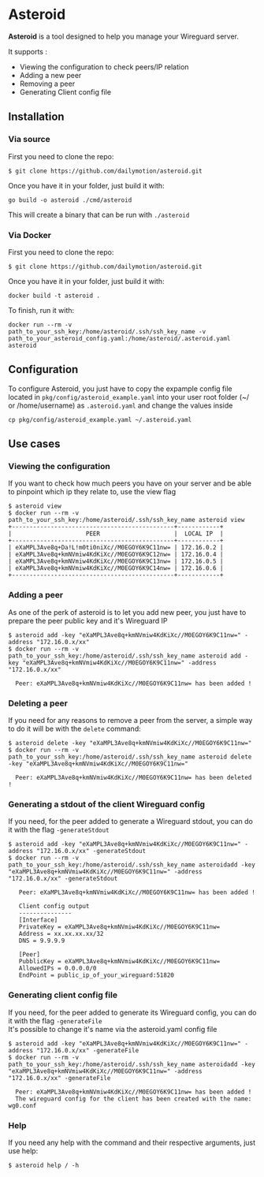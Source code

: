 # Asteroid

**Asteroid** is a tool designed to help you manage your Wireguard server.

It supports :
- Viewing the configuration to check peers/IP relation 
- Adding a new peer
- Removing a peer
- Generating Client config file

## Installation

### Via source
First you need to clone the repo:
```
$ git clone https://github.com/dailymotion/asteroid.git
```

Once you have it in your folder, just build it with:
```
go build -o asteroid ./cmd/asteroid
```

This will create a binary that can be run with `./asteroid`

### Via Docker
First you need to clone the repo:
```
$ git clone https://github.com/dailymotion/asteroid.git
```
Once you have it in your folder, just build it with:
```
docker build -t asteroid .
```
To finish, run it with:
```
docker run --rm -v path_to_your_ssh_key:/home/asteroid/.ssh/ssh_key_name -v path_to_your_asteroid_config.yaml:/home/asteroid/.asteroid.yaml asteroid
```

## Configuration
To configure Asteroid, you just have to copy the expample config file located in `pkg/config/asteroid_example.yaml` into your user root folder (~/ or /home/username) as `.asteroid.yaml` and change the values inside
```
cp pkg/config/asteroid_example.yaml ~/.asteroid.yaml
```

## Use cases

### Viewing the configuration
If you want to check how much peers you have on your server and be able to pinpoint which ip they relate to, use the view flag

```
$ asteroid view
$ docker run --rm -v path_to_your_ssh_key:/home/asteroid/.ssh/ssh_key_name asteroid view
+----------------------------------------------+------------+
|                     PEER                     |  LOCAL IP  |
+----------------------------------------------+------------+
| eXaMPL3Ave8q+Da!L!m0ti0niXc//M0EGOY6K9C11nw= | 172.16.0.2 |
| eXaMPL3Ave8q+kmNVmiw4KdKiXc//M0EGOY6K9C12nw= | 172.16.0.4 |
| eXaMPL3Ave8q+kmNVmiw4KdKiXc//M0EGOY6K9C13nw= | 172.16.0.5 |
| eXaMPL3Ave8q+kmNVmiw4KdKiXc//M0EGOY6K9C14nw= | 172.16.0.6 |
+----------------------------------------------+------------+
``` 

### Adding a peer
As one of the perk of asteroid is to let you add new peer, you just have to prepare the peer public key and it's Wireguard IP

```
$ asteroid add -key "eXaMPL3Ave8q+kmNVmiw4KdKiXc//M0EGOY6K9C11nw=" -address "172.16.0.x/xx"
$ docker run --rm -v path_to_your_ssh_key:/home/asteroid/.ssh/ssh_key_name asteroid add -key "eXaMPL3Ave8q+kmNVmiw4KdKiXc//M0EGOY6K9C11nw=" -address "172.16.0.x/xx"
  
  Peer: eXaMPL3Ave8q+kmNVmiw4KdKiXc//M0EGOY6K9C11nw= has been added !
``` 

### Deleting a peer
If you need for any reasons to remove a peer from the server, a simple way to do it will be with the `delete` command:

```
$ asteroid delete -key "eXaMPL3Ave8q+kmNVmiw4KdKiXc//M0EGOY6K9C11nw="
$ docker run --rm -v path_to_your_ssh_key:/home/asteroid/.ssh/ssh_key_name asteroid delete -key "eXaMPL3Ave8q+kmNVmiw4KdKiXc//M0EGOY6K9C11nw="
 
  Peer: eXaMPL3Ave8q+kmNVmiw4KdKiXc//M0EGOY6K9C11nw= has been deleted !
``` 

### Generating a stdout of the client Wireguard config 
If you need, for the peer added to generate a Wireguard stdout, you can do it with the flag `-generateStdout`

```
$ asteroid add -key "eXaMPL3Ave8q+kmNVmiw4KdKiXc//M0EGOY6K9C11nw=" -address "172.16.0.x/xx" -generateStdout
$ docker run --rm -v path_to_your_ssh_key:/home/asteroid/.ssh/ssh_key_name asteroidadd -key "eXaMPL3Ave8q+kmNVmiw4KdKiXc//M0EGOY6K9C11nw=" -address "172.16.0.x/xx" -generateStdout
 
   Peer: eXaMPL3Ave8q+kmNVmiw4KdKiXc//M0EGOY6K9C11nw= has been added !
   
   Client config output
   ---------------
   [Interface]
   PrivateKey = eXaMPL3Ave8q+kmNVmiw4KdKiXc//M0EGOY6K9C11nw= 
   Address = xx.xx.xx.xx/32
   DNS = 9.9.9.9
  
   [Peer]
   PubblicKey = eXaMPL3Ave8q+kmNVmiw4KdKiXc//M0EGOY6K9C11nw= 
   AllowedIPs = 0.0.0.0/0
   EndPoint = public_ip_of_your_wireguard:51820
``` 

### Generating client config file
If you need, for the peer added to generate its Wireguard config, you can do it with the flag `-generateFile`  
It's possible to change it's name via the asteroid.yaml config file

```
$ asteroid add -key "eXaMPL3Ave8q+kmNVmiw4KdKiXc//M0EGOY6K9C11nw=" -address "172.16.0.x/xx" -generateFile
$ docker run --rm -v path_to_your_ssh_key:/home/asteroid/.ssh/ssh_key_name asteroidadd -key "eXaMPL3Ave8q+kmNVmiw4KdKiXc//M0EGOY6K9C11nw=" -address "172.16.0.x/xx" -generateFile
 
  Peer: eXaMPL3Ave8q+kmNVmiw4KdKiXc//M0EGOY6K9C11nw= has been added !
  The wireguard config for the client has been created with the name: wg0.conf
``` 

### Help
If you need any help with the command and their respective arguments, just use help:
```
$ asteroid help / -h
``` 